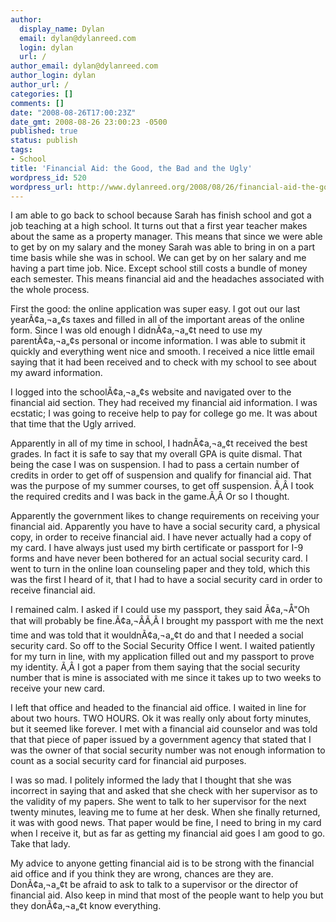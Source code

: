 ```yaml
---
author:
  display_name: Dylan
  email: dylan@dylanreed.com
  login: dylan
  url: /
author_email: dylan@dylanreed.com
author_login: dylan
author_url: /
categories: []
comments: []
date: "2008-08-26T17:00:23Z"
date_gmt: 2008-08-26 23:00:23 -0500
published: true
status: publish
tags:
- School
title: 'Financial Aid: the Good, the Bad and the Ugly'
wordpress_id: 520
wordpress_url: http://www.dylanreed.org/2008/08/26/financial-aid-the-good-the-bad-and-the-ugly/
---
```


I am able to go back to school because Sarah has finish school and got a job teaching at a high school. It turns out that a first year teacher makes about the same as a property manager. This means that since we were able to get by on my salary and the money Sarah was able to bring in on a part time basis while she was in school. We can get by on her salary and me having a part time job. Nice. Except school still costs a bundle of money each semester. This means financial aid and the headaches associated with the whole process.

First the good: the online application was super easy. I got out our last yearÃ¢a‚¬a„¢s taxes and filled in all of the important areas of the online form. Since I was old enough I didnÃ¢a‚¬a„¢t need to use my parentÃ¢a‚¬a„¢s personal or income information. I was able to submit it quickly and everything went nice and smooth. I received a nice little email saying that it had been received and to check with my school to see about my award information.

I logged into the schoolÃ¢a‚¬a„¢s website and navigated over to the financial aid section. They had received my financial aid information. I was ecstatic; I was going to receive help to pay for college go me. It was about that time that the Ugly arrived.

Apparently in all of my time in school, I hadnÃ¢a‚¬a„¢t received the best grades. In fact it is safe to say that my overall GPA is quite dismal. That being the case I was on suspension. I had to pass a certain number of credits in order to get off of suspension and qualify for financial aid. That was the purpose of my summer courses, to get off suspension. Ã‚Â I took the required credits and I was back in the game.Ã‚Â  Or so I thought.

Apparently the government likes to change requirements on receiving your financial aid. Apparently you have to have a social security card, a physical copy, in order to receive financial aid. I have never actually had a copy of my card. I have always just used my birth certificate or passport for I-9 forms and have never been bothered for an actual social security card. I went to turn in the online loan counseling paper and they told, which this was the first I heard of it, that I had to have a social security card in order to receive financial aid.

I remained calm. I asked if I could use my passport, they said Ã¢a‚¬Å"Oh that will probably be fine.Ã¢a‚¬ÂÃ‚Â  I brought my passport with me the next time and was told that it wouldnÃ¢a‚¬a„¢t do and that I needed a social security card. So off to the Social Security Office I went. I waited patiently for my turn in line, with my application filled out and my passport to prove my identity. Ã‚Â I got a paper from them saying that the social security number that is mine is associated with me since it takes up to two weeks to receive your new card.

I left that office and headed to the financial aid office. I waited in line for about two hours. TWO HOURS. Ok it was really only about forty minutes, but it seemed like forever. I met with a financial aid counselor and was told that that piece of paper issued by a government agency that stated that I was the owner of that social security number was not enough information to count as a social security card for financial aid purposes.

I was so mad. I politely informed the lady that I thought that she was incorrect in saying that and asked that she check with her supervisor as to the validity of my papers. She went to talk to her supervisor for the next twenty minutes, leaving me to fume at her desk. When she finally returned, it was with good news. That paper would be fine, I need to bring in my card when I receive it, but as far as getting my financial aid goes I am good to go. Take that lady.

My advice to anyone getting financial aid is to be strong with the financial aid office and if you think they are wrong, chances are they are. DonÃ¢a‚¬a„¢t be afraid to ask to talk to a supervisor or the director of financial aid. Also keep in mind that most of the people want to help you but they donÃ¢a‚¬a„¢t know everything.
